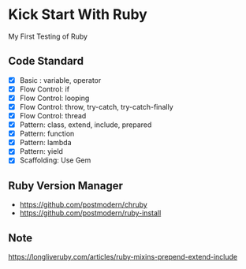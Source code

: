 # Kick Start With Ruby

My First Testing of Ruby

## Code Standard

- [x] Basic : variable, operator
- [x] Flow Control: if
- [x] Flow Control: looping
- [x] Flow Control: throw, try-catch, try-catch-finally
- [x] Flow Control: thread
- [x] Pattern: class, extend, include, prepared
- [x] Pattern: function
- [x] Pattern: lambda
- [x] Pattern: yield
- [x] Scaffolding: Use Gem

## Ruby Version Manager

- https://github.com/postmodern/chruby
- https://github.com/postmodern/ruby-install

## Note
https://longliveruby.com/articles/ruby-mixins-prepend-extend-include
